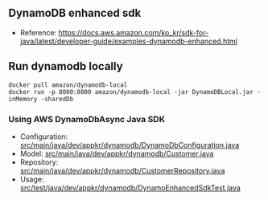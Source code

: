 ## DynamoDB enhanced sdk

- Reference: https://docs.aws.amazon.com/ko_kr/sdk-for-java/latest/developer-guide/examples-dynamodb-enhanced.html

## Run dynamodb locally

```shell
docker pull amazon/dynamodb-local
docker run -p 8000:8000 amazon/dynamodb-local -jar DynamoDBLocal.jar -inMemory -sharedDb
```

### Using AWS DynamoDbAsync Java SDK

- Configuration: [src/main/java/dev/appkr/dynamodb/DynamoDbConfiguration.java](src/main/java/dev/appkr/dynamodb/DynamoDbConfiguration.java)
- Model: [src/main/java/dev/appkr/dynamodb/Customer.java](src/main/java/dev/appkr/dynamodb/Customer.java)
- Repository: [src/main/java/dev/appkr/dynamodb/CustomerRepository.java](src/main/java/dev/appkr/dynamodb/CustomerRepository.java)
- Usage: [src/test/java/dev/appkr/dynamodb/DynamoEnhancedSdkTest.java](src/main/java/dev/appkr/dynamodb/DynamoEnhancedSdkTest.java)
